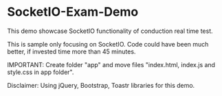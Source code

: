 # SocketIO-Exam-Demo
This demo showcase SocketIO functionality of conduction real time test.

This is sample only focusing on SocketIO. Code could have been much better, if invested time more than 45 minutes.

IMPORTANT:
Create folder "app" and move files "index.html, index.js and style.css in app folder".

Disclaimer: Using jQuery, Bootstrap, Toastr libraries for this demo.
